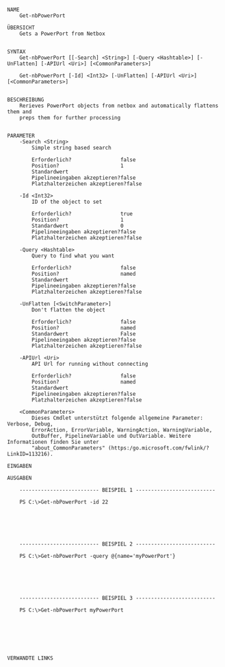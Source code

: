 ﻿```

NAME
    Get-nbPowerPort
    
ÜBERSICHT
    Gets a PowerPort from Netbox
    
    
SYNTAX
    Get-nbPowerPort [[-Search] <String>] [-Query <Hashtable>] [-UnFlatten] [-APIUrl <Uri>] [<CommonParameters>]
    
    Get-nbPowerPort [-Id] <Int32> [-UnFlatten] [-APIUrl <Uri>] [<CommonParameters>]
    
    
BESCHREIBUNG
    Rerieves PowerPort objects from netbox and automatically flattens them and
    preps them for further processing
    

PARAMETER
    -Search <String>
        Simple string based search
        
        Erforderlich?                false
        Position?                    1
        Standardwert                 
        Pipelineeingaben akzeptieren?false
        Platzhalterzeichen akzeptieren?false
        
    -Id <Int32>
        ID of the object to set
        
        Erforderlich?                true
        Position?                    1
        Standardwert                 0
        Pipelineeingaben akzeptieren?false
        Platzhalterzeichen akzeptieren?false
        
    -Query <Hashtable>
        Query to find what you want
        
        Erforderlich?                false
        Position?                    named
        Standardwert                 
        Pipelineeingaben akzeptieren?false
        Platzhalterzeichen akzeptieren?false
        
    -UnFlatten [<SwitchParameter>]
        Don't flatten the object
        
        Erforderlich?                false
        Position?                    named
        Standardwert                 False
        Pipelineeingaben akzeptieren?false
        Platzhalterzeichen akzeptieren?false
        
    -APIUrl <Uri>
        API Url for running without connecting
        
        Erforderlich?                false
        Position?                    named
        Standardwert                 
        Pipelineeingaben akzeptieren?false
        Platzhalterzeichen akzeptieren?false
        
    <CommonParameters>
        Dieses Cmdlet unterstützt folgende allgemeine Parameter: Verbose, Debug,
        ErrorAction, ErrorVariable, WarningAction, WarningVariable,
        OutBuffer, PipelineVariable und OutVariable. Weitere Informationen finden Sie unter 
        "about_CommonParameters" (https:/go.microsoft.com/fwlink/?LinkID=113216). 
    
EINGABEN
    
AUSGABEN
    
    -------------------------- BEISPIEL 1 --------------------------
    
    PS C:\>Get-nbPowerPort -id 22
    
    
    
    
    
    
    -------------------------- BEISPIEL 2 --------------------------
    
    PS C:\>Get-nbPowerPort -query @{name='myPowerPort'}
    
    
    
    
    
    
    -------------------------- BEISPIEL 3 --------------------------
    
    PS C:\>Get-nbPowerPort myPowerPort
    
    
    
    
    
    
    
VERWANDTE LINKS



```

